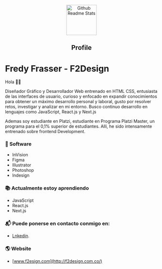 <p align="center">
 <img width="100px" src="http://f2design.com.co/f2design.pdf" align="center" alt="Github Readme Stats"/>
 <h2 align="center">Profile</h2>
</p>

# Fredy Frasser - F2Design 

Hola 👋🏼

Diseñador Gráfico y Desarrollador Web entrenado en HTML CSS, entusiasta de las interfaces de usuario, curioso y enfocado en expandir conocimientos para obtener un máximo desarrollo personal y laboral, gusto por resolver retos, investigar y analizar en mi entorno. 
Busco continuo desarrollo en lenguajes como JavaScript, React.js y Next.js

Ademas soy estudiante en Platzi, estudiante en Programa Platzi Master, un programa para el 0,1% superior de estudiantes. Allí, he sido intensamente entrenado sobre frontend Development.

### 🚀 Software
- InVision
- Figma
- Illustrator
- Photoshop
- Indesign

### 📚 Actualmente estoy aprendiendo
- JavaScript
- React.js
- Next.js

### 📬 Puede ponerse en contacto conmigo en:
- [Lnkedin](https://www.linkedin.com/in/fredyfrasser/).

### 🌎 Website
- [www.f2esign.com](http://f2design.com.co/)
